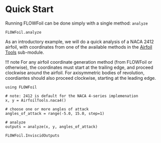 # Quick Start

Running FLOWFoil can be done simply with a single method: `analyze`

```@docs
FLOWFoil.analyze
```

As an introductory example, we will do a quick analysis of a NACA 2412 airfoil, with coordinates from one of the available methods in the [Airfoil Tools](@ref) sub-module.

!!! note
    For any airfoil coordinate generation method (from FLOWFoil or otherwise), the coordinates must start at the trailing edge, and proceed clockwise around the airfoil.
    For axisymmetric bodies of revolution, coordiantes should also proceed clockwise, starting at the leading edge.

```@example tutorial
using FLOWFoil

# note: 2412 is default for the NACA 4-series implemenation
x, y = AirfoilTools.naca4()

# choose one or more angles of attack
angles_of_attack = range(-5.0, 15.0, step=1)

# analyze
outputs = analyze(x, y, angles_of_attack)
```

```@docs
FLOWFoil.InviscidOutputs
```
